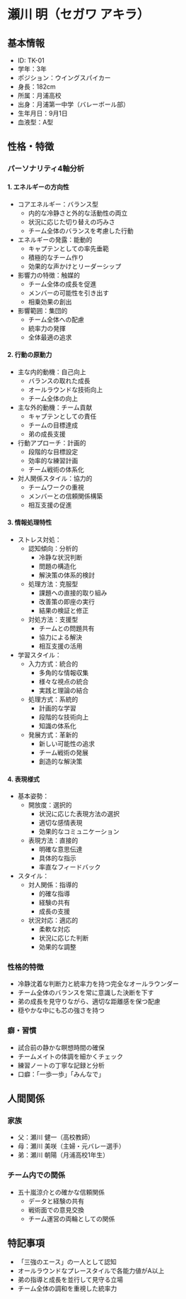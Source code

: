 # 瀬川 明（セガワ アキラ）

## 基本情報

- ID: TK-01
- 学年：3年
- ポジション：ウイングスパイカー
- 身長：182cm
- 所属：月浦高校
- 出身：月浦第一中学（バレーボール部）
- 生年月日：9月1日
- 血液型：A型

## 性格・特徴

### パーソナリティ4軸分析

#### 1. エネルギーの方向性

- コアエネルギー：バランス型
  - 内的な冷静さと外的な活動性の両立
  - 状況に応じた切り替えの巧みさ
  - チーム全体のバランスを考慮した行動
- エネルギーの発露：能動的
  - キャプテンとしての率先垂範
  - 積極的なチーム作り
  - 効果的な声かけとリーダーシップ
- 影響力の特徴：触媒的
  - チーム全体の成長を促進
  - メンバーの可能性を引き出す
  - 相乗効果の創出
- 影響範囲：集団的
  - チーム全体への配慮
  - 統率力の発揮
  - 全体最適の追求

#### 2. 行動の原動力

- 主な内的動機：自己向上
  - バランスの取れた成長
  - オールラウンドな技術向上
  - チーム全体の向上
- 主な外的動機：チーム貢献
  - キャプテンとしての責任
  - チームの目標達成
  - 弟の成長支援
- 行動アプローチ：計画的
  - 段階的な目標設定
  - 効率的な練習計画
  - チーム戦術の体系化
- 対人関係スタイル：協力的
  - チームワークの重視
  - メンバーとの信頼関係構築
  - 相互支援の促進

#### 3. 情報処理特性

- ストレス対処：
  - 認知傾向：分析的
    - 冷静な状況判断
    - 問題の構造化
    - 解決策の体系的検討
  - 処理方法：克服型
    - 課題への直接的取り組み
    - 改善策の即座の実行
    - 結果の検証と修正
  - 対処方法：支援型
    - チームとの問題共有
    - 協力による解決
    - 相互支援の活用
- 学習スタイル：
  - 入力方式：統合的
    - 多角的な情報収集
    - 様々な視点の統合
    - 実践と理論の結合
  - 処理方式：系統的
    - 計画的な学習
    - 段階的な技術向上
    - 知識の体系化
  - 発展方式：革新的
    - 新しい可能性の追求
    - チーム戦術の発展
    - 創造的な解決策

#### 4. 表現様式

- 基本姿勢：
  - 開放度：選択的
    - 状況に応じた表現方法の選択
    - 適切な感情表現
    - 効果的なコミュニケーション
  - 表現方法：直接的
    - 明確な意思伝達
    - 具体的な指示
    - 率直なフィードバック
- スタイル：
  - 対人関係：指導的
    - 的確な指導
    - 経験の共有
    - 成長の支援
  - 状況対応：適応的
    - 柔軟な対応
    - 状況に応じた判断
    - 効果的な調整

### 性格的特徴

- 冷静沈着な判断力と統率力を持つ完全なオールラウンダー
- チーム全体のバランスを常に意識した決断を下す
- 弟の成長を見守りながら、適切な距離感を保つ配慮
- 穏やかな中にも芯の強さを持つ

### 癖・習慣

- 試合前の静かな瞑想時間の確保
- チームメイトの体調を細かくチェック
- 練習ノートの丁寧な記録と分析
- 口癖：「一歩一歩」「みんなで」

## 人間関係

### 家族

- 父：瀬川 健一（高校教師）
- 母：瀬川 美咲（主婦・元バレー選手）
- 弟：瀬川 朝陽（月浦高校1年生）

### チーム内での関係

- 五十嵐涼介との確かな信頼関係
  - データと経験の共有
  - 戦術面での意見交換
  - チーム運営の両輪としての関係

## 特記事項

- 「三強のエース」の一人として認知
- オールラウンドなプレースタイルで各能力値がA以上
- 弟の指導と成長を並行して見守る立場
- チーム全体の調和を重視した統率力

